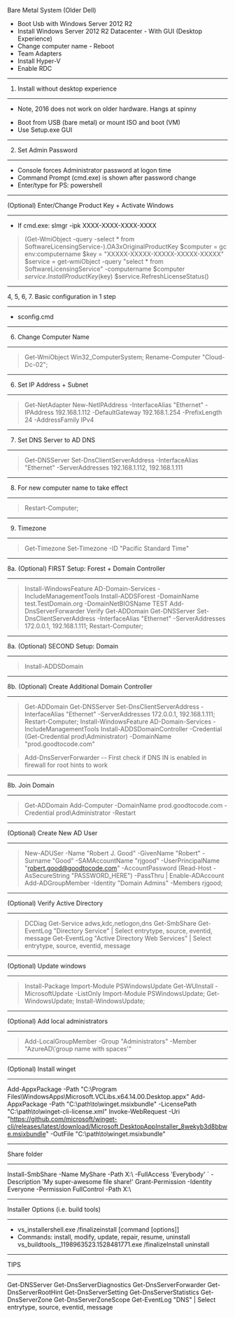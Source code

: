 Bare Metal System (Older Dell)
- Boot Usb with Windows Server 2012 R2
- Install Windows Server 2012 R2 Datacenter - With GUI (Desktop Experience)
- Change computer name - Reboot
- Team Adapters
- Install Hyper-V
- Enable RDC

**************
1. Install without desktop experience
**************
* Note, 2016 does not work on older hardware. Hangs at spinny
- Boot from USB (bare metal) or mount ISO and boot (VM)
- Use Setup.exe GUI

**************
2. Set Admin Password
**************
- Console forces Administrator password at logon time
- Command Prompt (cmd.exe) is shown after password change
- Enter/type for PS: powershell

**************
(Optional) Enter/Change Product Key + Activate Windows
**************
- If cmd.exe: slmgr -ipk XXXX-XXXX-XXXX-XXXX
> (Get-WmiObject -query -select * from SoftwareLicensingService-).OA3xOriginalProductKey
> $computer = gc env:computername
> $key = "XXXXX-XXXXX-XXXXX-XXXXX-XXXXX"
> $service = get-wmiObject -query "select * from SoftwareLicensingService" -computername $computer
> $service.InstallProductKey($key)
> $service.RefreshLicenseStatus()

**************
4, 5, 6, 7. Basic configuration in 1 step
**************
- sconfig.cmd

**************
6. Change Computer Name
**************
> Get-WmiObject Win32_ComputerSystem;
> Rename-Computer "Cloud-Dc-02"; 

**************
6. Set IP Address + Subnet
**************
> Get-NetAdapter
> New-NetIPAddress -InterfaceAlias "Ethernet" -IPAddress 192.168.1.112 -DefaultGateway 192.168.1.254 -PrefixLength 24 -AddressFamily IPv4

**************
7. Set DNS Server to AD DNS
**************
> Get-DNSServer
> Set-DnsClientServerAddress -InterfaceAlias "Ethernet" -ServerAddresses 192.168.1.112, 192.168.1.111

**************
8. For new computer name to take effect
**************
> Restart-Computer;

**************
9. Timezone
**************
> Get-Timezone
> Set-Timezone -ID "Pacific Standard Time"

**************
8a. (Optional) FIRST Setup: Forest + Domain Controller
**************
> Install-WindowsFeature AD-Domain-Services -IncludeManagementTools
> Install-ADDSForest -DomainName test.TestDomain.org -DomainNetBIOSName TEST
> Add-DnsServerForwarder
Verify
> Get-ADDomain
> Get-DNSServer
> Set-DnsClientServerAddress -InterfaceAlias "Ethernet" -ServerAddresses 172.0.0.1, 192.168.1.111;
> Restart-Computer;


**************
8a. (Optional) SECOND Setup: Domain
**************
> Install-ADDSDomain

**************
8b. (Optional) Create Additional Domain Controller
**************
> Get-ADDomain
> Get-DNSServer
> Set-DnsClientServerAddress -InterfaceAlias "Ethernet" -ServerAddresses 172.0.0.1, 192.168.1.111;
> Restart-Computer;
> Install-WindowsFeature AD-Domain-Services -IncludeManagementTools
> Install-ADDSDomainController -Credential (Get-Credential prod\Administrator) -DomainName "prod.goodtocode.com"

> Add-DnsServerForwarder
-- First check if DNS IN is enabled in firewall for root hints to work

**************
8b. Join Domain
**************
> Get-ADDomain
> Add-Computer -DomainName prod.goodtocode.com -Credential prod\Administrator -Restart

**************
(Optional) Create New AD User
**************
> New-ADUSer -Name "Robert J. Good" -GivenName "Robert" -Surname "Good" -SAMAccountName "rjgood" -UserPrincipalName "robert.good@goodtocode.com" -AccountPassword (Read-Host -AsSecureString "PASSWORD_HERE") -PassThru | Enable-ADAccount
> Add-ADGroupMember -Identity "Domain Admins" -Members rjgood;

**************
(Optional) Verify Active Directory
**************
> DCDiag
> Get-Service adws,kdc,netlogon,dns
> Get-SmbShare
> Get-EventLog "Directory Service" | Select entrytype, source, eventid, message
> Get-EventLog "Active Directory Web Services" | Select entrytype, source, eventid, message

**************
(Optional) Update windows
**************
> Install-Package
> Import-Module PSWindowsUpdate
> Get-WUInstall -MicrosoftUpdate -ListOnly 
Import-Module PSWindowsUpdate; Get-WindowsUpdate; Install-WindowsUpdate;

**************
(Optional) Add local administrators
**************
> Add-LocalGroupMember -Group "Administrators" -Member "AzureAD\\'group name with spaces'"

**************
(Optional) Install winget
**************
Add-AppxPackage -Path "C:\Program Files\WindowsApps\Microsoft.VCLibs.x64.14.00.Desktop.appx"
Add-AppxPackage -Path "C:\path\to\winget.msixbundle" -LicensePath "C:\path\to\winget-cli-license.xml"
Invoke-WebRequest -Uri "https://github.com/microsoft/winget-cli/releases/latest/download/Microsoft.DesktopAppInstaller_8wekyb3d8bbwe.msixbundle" -OutFile "C:\path\to\winget.msixbundle"

**************
Share folder
**************
Install-SmbShare -Name MyShare -Path X:\ -FullAccess 'Everybody' `
  -Description 'My super-awesome file share!'
Grant-Permission -Identity Everyone -Permission FullControl -Path X:\

**************
Installer Options (i.e. build tools)
**************
- vs_installershell.exe /finalizeinstall [command [options]]
- Commands: install, modify, update, repair, resume, uninstall
vs_buildtools__1198963523.1528481771.exe /finalizeInstall uninstall

**************
TIPS
**************
Get-DNSServer
Get-DnsServerDiagnostics
Get-DnsServerForwarder
Get-DnsServerRootHint
Get-DnsServerSetting
Get-DnsServerStatistics
Get-DnsServerZone
Get-DnsServerZoneScope
Get-EventLog "DNS" | Select entrytype, source, eventid, message